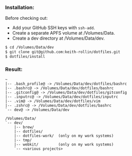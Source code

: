 ### Installation:

Before checking out:

* Add your GitHub SSH keys with `ssh-add`.
* Create a separate APFS volume at /Volumes/Data.
* Create a dev directory at /Volumes/Data/dev.

```bash
$ cd /Volumes/Data/dev
$ git clone git@github.com:keith-rollin/dotfiles.git
$ dotfiles/install
```

### Result:

```text
~
|-- .bash_profile@ -> /Volumes/Data/dev/dotfiles/bashrc
|-- .bashrc@ -> /Volumes/Data/dev/dotfiles/bashrc
|-- .gitconfig@ -> /Volumes/Data/dev/dotfiles/gitconfig
|-- .inputrc@ -> /Volumes/Data/dev/dotfiles/inputrc
|-- .vim@ -> /Volumes/Data/dev/dotfiles/vim
|-- .zshrc@ -> /Volumes/Data/dev/dotfiles/bashrc
`-- dev@ -> /Volumes/Data/dev

/Volumes/Data/
`-- dev/
    |-- brew/
    |-- dotfiles/
    |-- dotfiles-work/  (only on my work systems)
    |-- tmp/
    |-- webkit/         (only on my work systems)
    `-- <various projects>
```
